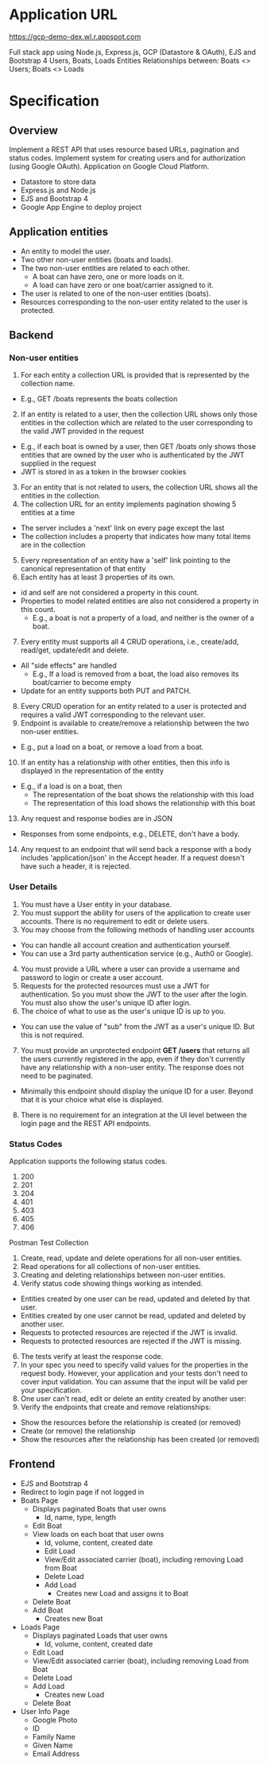# Application URL
https://gcp-demo-dex.wl.r.appspot.com

Full stack app using Node.js, Express.js, GCP (Datastore & OAuth), EJS and Bootstrap 4
Users, Boats, Loads Entities
Relationships between: Boats <> Users; Boats <> Loads
# Specification

## Overview
Implement a REST API that uses resource based URLs, pagination and status codes.
Implement system for creating users and for authorization (using Google OAuth).
Application on Google Cloud Platform.
  - Datastore to store data
  - Express.js and Node.js
  - EJS and Bootstrap 4
  - Google App Engine to deploy project

## Application entities

- An entity to model the user.
- Two other non-user entities (boats and loads).
- The two non-user entities are related to each other.
  - A boat can have zero, one or more loads on it.
  - A load can have zero or one boat/carrier assigned to it.
- The user is related to one of the non-user entities (boats).
- Resources corresponding to the non-user entity related to the user is protected.

## Backend

### Non-user entities

1. For each entity a collection URL is provided that is represented by the collection name.
  - E.g., GET /boats represents the boats collection
2. If an entity is related to a user, then the collection URL shows only those entities in the collection which are related to the user corresponding to the valid JWT provided in the request
  - E.g., if each boat is owned by a user, then GET /boats only shows those entities that are owned by the user who is authenticated by the JWT supplied in the request
  - JWT is stored in as a token in the browser cookies
3. For an entity that is not related to users, the collection URL shows all the entities in the collection.
4. The collection URL for an entity implements pagination showing 5 entities at a time
  - The server includes a &#39;next&#39; link on every page except the last
  - The collection includes a property that indicates how many total items are in the collection
5. Every representation of an entity haw a &#39;self&#39; link pointing to the canonical representation of that entity
6. Each entity has at least 3 properties of its own.
  - id and self are not considered a property in this count.
  - Properties to model related entities are also not considered a property in this count.
    - E.g., a boat is not a property of a load, and neither is the owner of a boat.
7. Every entity must supports all 4 CRUD operations, i.e., create/add, read/get, update/edit and delete.
  - All &quot;side effects&quot; are handled
    - E.g., If a load is removed from a boat, the load also removes its boat/carrier to become empty
  - Update for an entity supports both PUT and PATCH.
8. Every CRUD operation for an entity related to a user is protected and requires a valid JWT corresponding to the relevant user.
9. Endpoint is available to create/remove a relationship between the two non-user entities.
  - E.g., put a load on a boat, or remove a load from a boat.
10. If an entity has a relationship with other entities, then this info is displayed in the representation of the entity
  - E.g., if a load is on a boat, then
    - The representation of the boat shows the relationship with this load
    - The representation of this load shows the relationship with this boat
13.  Any request and response bodies are in JSON
  - Responses from some endpoints, e.g., DELETE, don&#39;t have a body.
14. Any request to an endpoint that will send back a response with a body includes &#39;application/json&#39; in the Accept header. If a request doesn&#39;t have such a header, it is rejected.

### User Details

1. You must have a User entity in your database.
2. You must support the ability for users of the application to create user accounts. There is no requirement to edit or delete users.
3. You may choose from the following methods of handling user accounts
  - You can handle all account creation and authentication yourself.
  - You can use a 3rd party authentication service (e.g., Auth0 or Google).
4. You must provide a URL where a user can provide a username and password to login or create a user account.
5. Requests for the protected resources must use a JWT for authentication. So you must show the JWT to the user after the login. You must also show the user&#39;s unique ID after login.
6. The choice of what to use as the user&#39;s unique ID is up to you.
  - You can use the value of &quot;sub&quot; from the JWT as a user&#39;s unique ID. But this is not required.
7. You must provide an unprotected endpoint  **GET /users**  that returns all the users currently registered in the app, even if they don&#39;t currently have any relationship with a non-user entity. The response does not need to be paginated.
  - Minimally this endpoint should display the unique ID for a user. Beyond that it is your choice what else is displayed.
8. There is no requirement for an integration at the UI level between the login page and the REST API endpoints.


### Status Codes

Application supports the following status codes.

1. 200
2. 201
3. 204
4. 401
5. 403
6. 405
7. 406


Postman Test Collection

1. Create, read, update and delete operations for all non-user entities.
2. Read operations for all collections of non-user entities.
3. Creating and deleting relationships between non-user entities.
4. Verify status code showing things working as intended.
  - Entities created by one user can be read, updated and deleted by that user.
  - Entities created by one user cannot be read, updated and deleted by another user.
  - Requests to protected resources are rejected if the JWT is invalid.
  - Requests to protected resources are rejected if the JWT is missing.
6. The tests verify at least the response code.
7. In your spec you need to specify valid values for the properties in the request body. However, your application and your tests don&#39;t need to cover input validation. You can assume that the input will be valid per your specification.
8. One user can&#39;t read, edit or delete an entity created by another user:
9. Verify the endpoints that create and remove relationships:
  - Show the resources before the relationship is created (or removed)
  - Create (or remove) the relationship
  - Show the resources after the relationship has been created (or removed)

## Frontend
- EJS and Bootstrap 4
- Redirect to login page if not logged in
- Boats Page
  - Displays paginated Boats that user owns
    - Id, name, type, length
  - Edit Boat
  - View loads on each boat that user owns
    - Id, volume, content, created date
    - Edit Load
    - View/Edit associated carrier (boat), including removing Load from Boat
    - Delete Load
    - Add Load
      - Creates new Load and assigns it to Boat
  - Delete Boat
  - Add Boat
    - Creates new Boat
- Loads Page
  - Displays paginated Loads that user owns
    - Id, volume, content, created date
  - Edit Load
  - View/Edit associated carrier (boat), including removing Load from Boat
  - Delete Load
  - Add Load
    - Creates new Load
  - Delete Boat
- User Info Page
  - Google Photo
  - ID
  - Family Name
  - Given Name
  - Email Address
